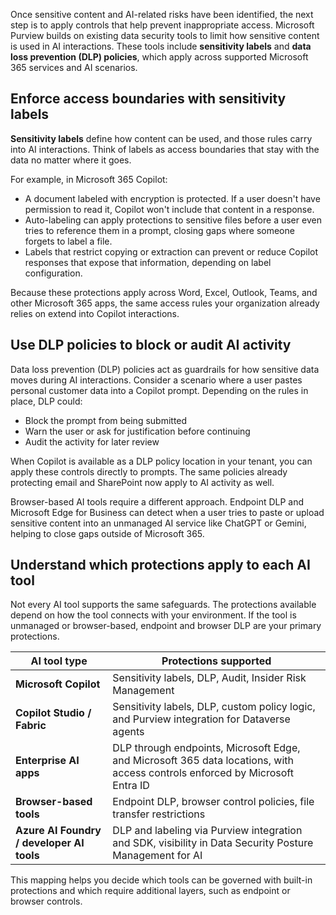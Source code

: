 Once sensitive content and AI-related risks have been identified, the next step is to apply controls that help prevent inappropriate access. Microsoft Purview builds on existing data security tools to limit how sensitive content is used in AI interactions. These tools include **sensitivity labels** and **data loss prevention (DLP) policies**, which apply across supported Microsoft 365 services and AI scenarios.

## Enforce access boundaries with sensitivity labels

**Sensitivity labels** define how content can be used, and those rules carry into AI interactions. Think of labels as access boundaries that stay with the data no matter where it goes.

For example, in Microsoft 365 Copilot:

- A document labeled with encryption is protected. If a user doesn't have permission to read it, Copilot won't include that content in a response.
- Auto-labeling can apply protections to sensitive files before a user even tries to reference them in a prompt, closing gaps where someone forgets to label a file.
- Labels that restrict copying or extraction can prevent or reduce Copilot responses that expose that information, depending on label configuration.

Because these protections apply across Word, Excel, Outlook, Teams, and other Microsoft 365 apps, the same access rules your organization already relies on extend into Copilot interactions.

## Use DLP policies to block or audit AI activity

Data loss prevention (DLP) policies act as guardrails for how sensitive data moves during AI interactions. Consider a scenario where a user pastes personal customer data into a Copilot prompt. Depending on the rules in place, DLP could:

- Block the prompt from being submitted
- Warn the user or ask for justification before continuing
- Audit the activity for later review

When Copilot is available as a DLP policy location in your tenant, you can apply these controls directly to prompts. The same policies already protecting email and SharePoint now apply to AI activity as well.

Browser-based AI tools require a different approach. Endpoint DLP and Microsoft Edge for Business can detect when a user tries to paste or upload sensitive content into an unmanaged AI service like ChatGPT or Gemini, helping to close gaps outside of Microsoft 365.

## Understand which protections apply to each AI tool

Not every AI tool supports the same safeguards. The protections available depend on how the tool connects with your environment. If the tool is unmanaged or browser-based, endpoint and browser DLP are your primary protections.

| AI tool type | Protections supported |
|-----|-----|
| **Microsoft Copilot**| Sensitivity labels, DLP, Audit, Insider Risk Management |
| **Copilot Studio / Fabric** | Sensitivity labels, DLP, custom policy logic, and Purview integration for Dataverse agents |
| **Enterprise AI apps** | DLP through endpoints, Microsoft Edge, and Microsoft 365 data locations, with access controls enforced by Microsoft Entra ID |
| **Browser-based tools** | Endpoint DLP, browser control policies, file transfer restrictions|
| **Azure AI Foundry / developer AI tools** | DLP and labeling via Purview integration and SDK, visibility in Data Security Posture Management for AI |

This mapping helps you decide which tools can be governed with built-in protections and which require additional layers, such as endpoint or browser controls.
